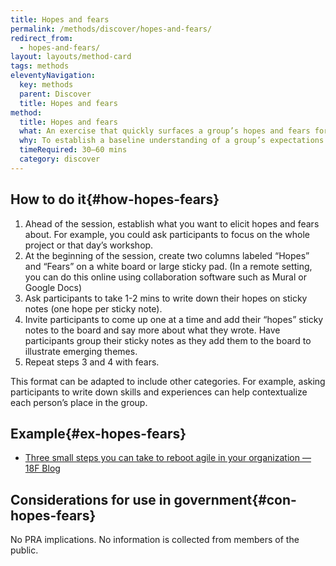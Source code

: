 ```yaml
---
title: Hopes and fears
permalink: /methods/discover/hopes-and-fears/
redirect_from:
  - hopes-and-fears/
layout: layouts/method-card
tags: methods
eleventyNavigation:
  key: methods
  parent: Discover
  title: Hopes and fears
method:
  title: Hopes and fears
  what: An exercise that quickly surfaces a group’s hopes and fears for the future
  why: To establish a baseline understanding of a group’s expectations and concerns about a project and to give each person an opportunity to voice their perspective
  timeRequired: 30–60 mins
  category: discover
---
```


## How to do it{#how-hopes-fears}

  1. Ahead of the session, establish what you want to elicit hopes and fears about. For example, you could ask participants to focus on the whole project or that day’s workshop.
  2. At the beginning of the session, create two columns labeled “Hopes” and “Fears” on a white board or large sticky pad.
(In a remote setting, you can do this online using collaboration software such as Mural or Google Docs)
  3. Ask participants to take 1-2 mins to write down their hopes on sticky notes (one hope per sticky note).
  4. Invite participants to come up one at a time and add their “hopes” sticky notes to the board and say more about what they wrote. Have participants group their sticky notes as they add them to the board to illustrate emerging themes.
  5. Repeat steps 3 and 4 with fears.

This format can be adapted to include other categories. For example, asking participants to write down skills and experiences can help contextualize each person’s place in the group.

<section class="method--section method--section--18f-example" markdown="1" >

## Example{#ex-hopes-fears}

- [Three small steps you can take to reboot agile in your organization — 18F Blog](https://18f.gsa.gov/2016/10/25/three-small-steps-you-can-take-to-reboot-agile-in-your-organization/)

</section>


<section class="method--section method--section--government-considerations" markdown="1" >

## Considerations for use in government{#con-hopes-fears}

No PRA implications. No information is collected from members of the public.
</section>
